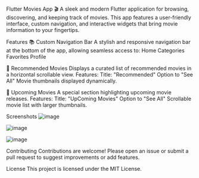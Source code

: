 Flutter Movies App 🎬
A sleek and modern Flutter application for browsing, discovering, and keeping track of movies. This app features a user-friendly interface, custom navigation, and interactive widgets that bring movie information to your fingertips.

Features
📚 Custom Navigation Bar
A stylish and responsive navigation bar at the bottom of the app, allowing seamless access to:
Home
Categories
Favorites
Profile

🌟 Recommended Movies
Displays a curated list of recommended movies in a horizontal scrollable view.
Features:
Title: "Recommended"
Option to "See All"
Movie thumbnails displayed dynamically.

🎥 Upcoming Movies
A special section highlighting upcoming movie releases.
Features:
Title: "UpComing Movies"
Option to "See All"
Scrollable movie list with larger thumbnails.

Screenshots
![image](https://github.com/user-attachments/assets/2e59f71d-ba4c-4fd9-b8ad-e8599dd56833)

![image](https://github.com/user-attachments/assets/3bbdfdd5-d96a-494f-b2d8-c3cc6023ee9e)

![image](https://github.com/user-attachments/assets/47f7a952-aea7-4e07-9810-9a2ff0302d08)

Contributing
Contributions are welcome! Please open an issue or submit a pull request to suggest improvements or add features.

License
This project is licensed under the MIT License.


